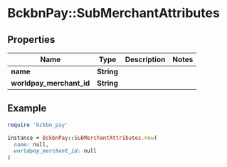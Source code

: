 # BckbnPay::SubMerchantAttributes

## Properties

| Name | Type | Description | Notes |
| ---- | ---- | ----------- | ----- |
| **name** | **String** |  |  |
| **worldpay_merchant_id** | **String** |  |  |

## Example

```ruby
require 'bckbn_pay'

instance = BckbnPay::SubMerchantAttributes.new(
  name: null,
  worldpay_merchant_id: null
)
```


